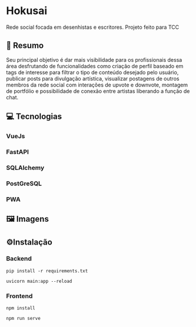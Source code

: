 # Hokusai
Rede social focada em desenhistas e escritores. Projeto feito para TCC

## 📝 Resumo
Seu principal objetivo é dar mais visibilidade para os profissionais dessa área 
desfrutando de funcionalidades como criação de perfil baseado em tags de interesse 
para filtrar o tipo de conteúdo desejado pelo usuário, publicar posts para 
divulgação artística, visualizar postagens de outros membros da rede social com interações de 
upvote e downvote, montagem de portfólio e possibilidade de conexão entre artistas liberando 
a função de chat.

## 💻 Tecnologias
### VueJs
### FastAPI
### SQLAlchemy
### PostGreSQL
### PWA
## 🖼️ Imagens

## ⚙️Instalação
### Backend
```
pip install -r requirements.txt
```
```
uvicorn main:app --reload
```

### Frontend
```
npm install
```
```
npm run serve
```
